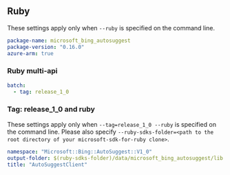 ## Ruby

These settings apply only when `--ruby` is specified on the command line.

``` yaml
package-name: microsoft_bing_autosuggest
package-version: "0.16.0"
azure-arm: true
```

### Ruby multi-api

``` yaml $(ruby) && $(multiapi)
batch:
  - tag: release_1_0
```

### Tag: release_1_0 and ruby

These settings apply only when `--tag=release_1_0 --ruby` is specified on the command line.
Please also specify `--ruby-sdks-folder=<path to the root directory of your microsoft-sdk-for-ruby clone>`.

``` yaml $(tag) == 'release_1_0' && $(ruby)
namespace: "Microsoft::Bing::AutoSuggest::V1_0"
output-folder: $(ruby-sdks-folder)/data/microsoft_bing_autosuggest/lib
title: "AutoSuggestClient"
```
